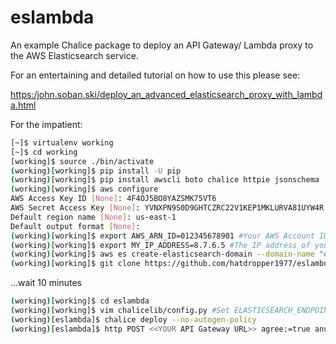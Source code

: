 # eslambda
An example Chalice package to deploy an API Gateway/ Lambda proxy to the AWS Elasticsearch service.

For an entertaining and detailed tutorial on how to use this please see:

[https:/john.soban.ski/deploy_an_advanced_elasticsearch_proxy_with_lambda.html](https:/john.soban.ski/deploy_an_advanced_elasticsearch_proxy_with_lambda.html) 

For the impatient:

```bash
[~]$ virtualenv working
[~]$ cd working
[working]$ source ./bin/activate
(working)[working]$ pip install -U pip
(working)[working]$ pip install awscli boto chalice httpie jsonschema
(working)[working]$ aws configure
AWS Access Key ID [None]: 4F4OJ5BO8YAZSMK75VT6
AWS Secret Access Key [None]: YVNXPN9S0D9GHTCZRC22V1KEP1MKLURVA81UYW4R
Default region name [None]: us-east-1
Default output format [None]:
(working)[working]$ export AWS_ARN_ID=012345678901 #Your AWS Account ID
(working)[working]$ export MY_IP_ADDRESS=8.7.6.5 #The IP address of you dev workstation for GUI
(working)[working]$ aws es create-elasticsearch-domain --domain-name "elastic" --elasticsearch-version "6.0" --elasticsearch-cluster-config InstanceType="t2.small.elasticsearch",InstanceCount=1,DedicatedMasterEnabled=false,ZoneAwarenessEnabled=false --ebs-options EBSEnabled=true,VolumeType="gp2",VolumeSize=10 --access-policies "{\"Version\":\"2012-10-17\",\"Statement\":[{\"Effect\":\"Allow\",\"Principal\":{\"AWS\":\"arn:aws:iam::"$AWS_ARN_ID":root\"},\"Action\":\"es:*\",\"Resource\":\"arn:aws:es:us-east-1:"$AWS_ARN_ID":domain/elastic/*\"},{\"Sid\":\"\",\"Effect\":\"Allow\",\"Principal\":{\"AWS\":\"*\"},\"Action\":\"es:*\",\"Resource\":\"arn:aws:es:us-east-1:"$AWS_ARN_ID":domain/elastic/*\",\"Condition\":{\"IpAddress\":{\"aws:SourceIp\":[\""$MY_IP_ADDRESS"\"]}}}]}"
(working)[working]$ git clone https://github.com/hatdropper1977/eslambda.git
```
...wait 10 minutes
```bash
(working)[working]$ cd eslambda
(working)[working]$ vim chalicelib/config.py #Set ELASTICSEARCH_ENDPOINT to your new AWS Elasticsearch endpoint
(working)[eslambda]$ chalice deploy --no-autogen-policy
(working)[eslambda]$ http POST <<YOUR API Gateway URL>> agree:=true anumber:=1 textblob='abc sdf' ipaddr='192.168.10.10'
```
